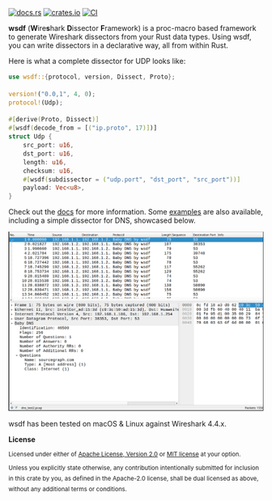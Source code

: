 [![docs.rs](https://img.shields.io/badge/docs.rs-wsdf-latest)](https://docs.rs/wsdf)
[![crates.io](https://img.shields.io/crates/v/wsdf.svg)](https://crates.io/crates/wsdf)
[![CI](https://github.com/ghpr-asia/wsdf/actions/workflows/ci.yml/badge.svg)](https://github.com/ghpr-asia/wsdf/actions/workflows/ci.yml)

**wsdf** (**W**ire**s**hark **D**issector **F**ramework) is a proc-macro based
framework to generate Wireshark dissectors from your Rust data types. Using
wsdf, you can write dissectors in a declarative way, all from within Rust.

Here is what a complete dissector for UDP looks like:

```rust
use wsdf::{protocol, version, Dissect, Proto};

version!("0.0,1", 4, 0);
protocol!(Udp);

#[derive(Proto, Dissect)]
#[wsdf(decode_from = [("ip.proto", 17)])]
struct Udp {
    src_port: u16,
    dst_port: u16,
    length: u16,
    checksum: u16,
    #[wsdf(subdissector = ("udp.port", "dst_port", "src_port"))]
    payload: Vec<u8>,
}
```

Check out the [docs](https://docs.rs/wsdf) for more information. Some
[examples](wsdf/examples/) are also available, including a simple dissector for
DNS, showcased below.

![DNS dissector showcase](https://raw.githubusercontent.com/ghpr-asia/wsdf/main/docs/dns_dissector.gif)

wsdf has been tested on macOS & Linux against Wireshark 4.4.x.

**License**

<sup>
Licensed under either of <a href="LICENSE-APACHE">Apache License, Version
2.0</a> or <a href="LICENSE-MIT">MIT license</a> at your option.
</sup>

<br>

<sub>
Unless you explicitly state otherwise, any contribution intentionally submitted
for inclusion in this crate by you, as defined in the Apache-2.0 license, shall
be dual licensed as above, without any additional terms or conditions.
</sub>
